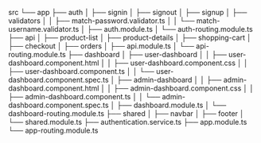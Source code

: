 src
└── app
    ├── auth
    │   ├── signin
    │   ├── signout
    │   ├── signup
    │   ├── validators
    │   │   ├── match-password.validator.ts
    │   │   └── match-username.validator.ts
    │   ├── auth.module.ts
    │   └── auth-routing.module.ts
    ├── api
    │   ├── product-list
    │   ├── product-details
    │   ├── shopping-cart
    │   ├── checkout
    │   ├── orders
    │   ├── api.module.ts
    │   └── api-routing.module.ts
    ├── dashboard
    │   ├── user-dashboard
    │   │   ├── user-dashboard.component.html
    │   │   ├── user-dashboard.component.css
    │   │   ├── user-dashboard.component.ts
    │   │   └── user-dashboard.component.spec.ts
    │   ├── admin-dashboard
    │   │   ├── admin-dashboard.component.html
    │   │   ├── admin-dashboard.component.css
    │   │   ├── admin-dashboard.component.ts
    │   │   └── admin-dashboard.component.spec.ts
    │   ├── dashboard.module.ts
    │   └── dashboard-routing.module.ts
    ├── shared
    │   ├── navbar
    │   ├── footer
    │   └── shared.module.ts
    ├── authentication.service.ts
    ├── app.module.ts
    └── app-routing.module.ts
